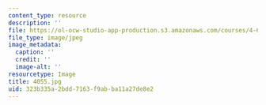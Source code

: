 ```yaml
---
content_type: resource
description: ''
file: https://ol-ocw-studio-app-production.s3.amazonaws.com/courses/4-614-religious-architecture-and-islamic-cultures-fall-2002/323b335a2bdd7163f9abba11a27de8e2_4055.jpg
file_type: image/jpeg
image_metadata:
  caption: ''
  credit: ''
  image-alt: ''
resourcetype: Image
title: 4055.jpg
uid: 323b335a-2bdd-7163-f9ab-ba11a27de8e2
---
```

